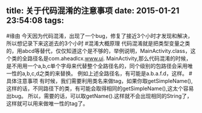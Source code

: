 title: 关于代码混淆的注意事项
date: 2015-01-21 23:54:08
tags:
---
#缘由
今天因为代码混淆，出现了一个bug，修复了接近3个小时才发现和解决，所以想记录下来这逝去的3个小时
#混淆大概原理
代码混淆就是把类型变量之类的，用abcd等替代，仅仅知道这个是不够的，举例说明，MainActivity.class，这个类的全路径名是com.aheadlcx.www.ui.
MainActivity,那么代码混淆的时候，是不用用一个a,b,c单个字母来代替整个全路径名的，同个级别的包路径会采用唯一性的a,b,c,d之类的来替换。
例如上述全路径名，有可能是a.b.a.f.d，这样。
#具体注意事项
有时候，我们需要利用类名来做tag，如果你取getSimpleName(),这样的话，不同路径下的类，有可能会取得相同的getSimpleName(),这太个容易出bug。
所以，需要的话，可以取getName().这样就不会出现相同的String了，这样就可以用来做唯一性的tag了。
